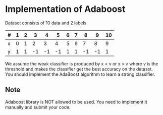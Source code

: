 # Implementation of Adaboost
Dataset consists of 10 data and 2 labels.

| # | 1 | 2 | 3 | 4 | 5 | 6 | 7 | 8 | 9 | 10 |
| - | - | - | - | - | - | - | - | - | - | - |
| x | 0 | 1 | 2 | 3 | 4 | 5 | 6 | 7 | 8 | 9 |
| y | 1 | 1 | -1 | -1 | -1 | 1 | 1 | -1 | -1 | 1 |

We assume the weak classifier is produced by x < v or x > v where v is the threshold and makes
the classifier get the best accuracy on the dataset. You should implement the AdaBoost algorithm
to learn a strong classifier.

## Note
Adaboost library is NOT allowed to be used. You need to implement it manually and submit
your code.
